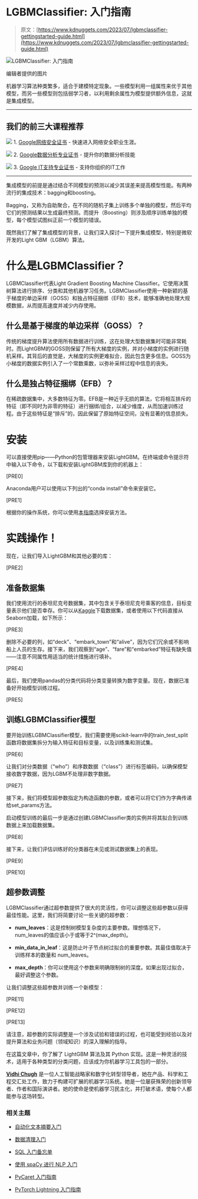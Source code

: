 # LGBMClassifier: 入门指南

> 原文：[https://www.kdnuggets.com/2023/07/lgbmclassifier-gettingstarted-guide.html](https://www.kdnuggets.com/2023/07/lgbmclassifier-gettingstarted-guide.html)

![LGBMClassifier: 入门指南](../Images/9691d4e5776180b0d0451b093e2119c0.png)

编辑者提供的图片

机器学习算法种类繁多，适合于建模特定现象。一些模型利用一组属性来优于其他模型，而另一些模型则包括弱学习者，以利用剩余属性为模型提供额外信息，这就是集成模型。

* * *

## 我们的前三大课程推荐

![](../Images/0244c01ba9267c002ef39d4907e0b8fb.png) 1\. [Google网络安全证书](https://www.kdnuggets.com/google-cybersecurity) - 快速进入网络安全职业生涯。

![](../Images/e225c49c3c91745821c8c0368bf04711.png) 2\. [Google数据分析专业证书](https://www.kdnuggets.com/google-data-analytics) - 提升你的数据分析技能

![](../Images/0244c01ba9267c002ef39d4907e0b8fb.png) 3\. [Google IT支持专业证书](https://www.kdnuggets.com/google-itsupport) - 支持你组织的IT工作

* * *

集成模型的前提是通过结合不同模型的预测以减少其误差来提高模型性能。有两种流行的集成技术：bagging和boosting。

Bagging，又称为自助聚合，在不同的随机子集上训练多个单独的模型，然后平均它们的预测结果以生成最终预测。而提升（Boosting）则涉及顺序训练单独的模型，每个模型试图纠正前一个模型的错误。

既然我们了解了集成模型的背景，让我们深入探讨一下提升集成模型，特别是微软开发的Light GBM（LGBM）算法。

# 什么是LGBMClassifier？

LGBMClassifier代表Light Gradient Boosting Machine Classifier。它使用决策树算法进行排序、分类和其他机器学习任务。LGBMClassifier使用一种新颖的基于梯度的单边采样（GOSS）和独占特征捆绑（EFB）技术，能够准确地处理大规模数据，从而提高速度并减少内存使用。

## 什么是基于梯度的单边采样（GOSS）？

传统的梯度提升算法使用所有数据进行训练，这在处理大型数据集时可能非常耗时。而LightGBM的GOSS则保留了所有大梯度的实例，并对小梯度的实例进行随机采样。其背后的直觉是，大梯度的实例更难拟合，因此包含更多信息。GOSS为小梯度的数据实例引入了一个常数乘数，以弥补采样过程中信息的丧失。

## 什么是独占特征捆绑（EFB）？

在稀疏数据集中，大多数特征为零。EFB是一种近乎无损的算法，它将相互排斥的特征（即不同时为非零的特征）进行捆绑/组合，以减少维度，从而加速训练过程。由于这些特征是“排斥”的，因此保留了原始特征空间，没有显著的信息损失。

# 安装

可以直接使用pip——Python的包管理器来安装LightGBM。在终端或命令提示符中输入以下命令，以下载和安装LightGBM库到你的机器上：

[PRE0]

Anaconda用户可以使用以下列出的“conda install”命令来安装它。

[PRE1]

根据你的操作系统，你可以使用[本指南](https://lightgbm.readthedocs.io/en/latest/Installation-Guide.html)选择安装方法。

# 实践操作！

现在，让我们导入LightGBM和其他必要的库：

[PRE2]

## 准备数据集

我们使用流行的泰坦尼克号数据集，其中包含关于泰坦尼克号乘客的信息，目标变量表示他们是否幸存。你可以从[Kaggle](https://www.kaggle.com/competitions/titanic/data)下载数据集，或者使用以下代码直接从Seaborn加载，如下所示：

[PRE3]

删除不必要的列，如“deck”、“embark_town”和“alive”，因为它们冗余或不影响船上人员的生存。接下来，我们观察到“age”、“fare”和“embarked”特征有缺失值——注意不同属性用适当的统计措施进行填补。

[PRE4]

最后，我们使用pandas的分类代码将分类变量转换为数字变量。现在，数据已准备好开始模型训练过程。

[PRE5]

## 训练LGBMClassifier模型

要开始训练LGBMClassifier模型，我们需要使用scikit-learn中的train_test_split函数将数据集拆分为输入特征和目标变量，以及训练集和测试集。

[PRE6]

让我们对分类数据（“who”）和序数数据（“class”）进行标签编码，以确保模型接收数字数据，因为LGBM不处理非数字数据。

[PRE7]

接下来，我们将模型超参数指定为构造函数的参数，或者可以将它们作为字典传递给set_params方法。

启动模型训练的最后一步是通过创建LGBMClassifier类的实例并将其拟合到训练数据上来加载数据集。

[PRE8]

接下来，让我们评估训练好的分类器在未见或测试数据集上的表现。

[PRE9]

[PRE10]

## 超参数调整

LGBMClassifier通过超参数提供了很大的灵活性，你可以调整这些超参数以获得最佳性能。这里，我们将简要讨论一些关键的超参数：

+   **num_leaves**：这是控制树模型复杂度的主要参数。理想情况下，num_leaves的值应该小于或等于2^(max_depth)。

+   **min_data_in_leaf**：这是防止叶子节点树过拟合的重要参数。其最佳值取决于训练样本的数量和 num_leaves。

+   **max_depth**：你可以使用这个参数来明确限制树的深度。如果出现过拟合，最好调整这个参数。

让我们调整这些超参数并训练一个新模型：

[PRE11]

[PRE12]

[PRE13]

请注意，超参数的实际调整是一个涉及试验和错误的过程，也可能受到经验以及对提升算法和业务问题（领域知识）的深入理解的指导。

在这篇文章中，你了解了 LightGBM 算法及其 Python 实现。这是一种灵活的技术，适用于各种类型的分类问题，应该成为你机器学习工具包的一部分。

**[Vidhi Chugh](https://vidhi-chugh.medium.com/)** 是一位人工智能战略家和数字化转型领导者，她在产品、科学和工程交汇处工作，致力于构建可扩展的机器学习系统。她是一位屡获殊荣的创新领导者、作者和国际演讲者。她的使命是使机器学习民主化，并打破术语，使每个人都能参与这场转型。

### 相关主题

+   [自动化文本摘要入门](https://www.kdnuggets.com/2019/11/getting-started-automated-text-summarization.html)

+   [数据清理入门](https://www.kdnuggets.com/2022/01/getting-started-cleaning-data.html)

+   [SQL 入门备忘单](https://www.kdnuggets.com/2022/08/getting-started-sql-cheatsheet.html)

+   [使用 spaCy 进行 NLP 入门](https://www.kdnuggets.com/2022/11/getting-started-spacy-nlp.html)

+   [PyCaret 入门指南](https://www.kdnuggets.com/2022/11/getting-started-pycaret.html)

+   [PyTorch Lightning 入门指南](https://www.kdnuggets.com/2022/12/getting-started-pytorch-lightning.html)
